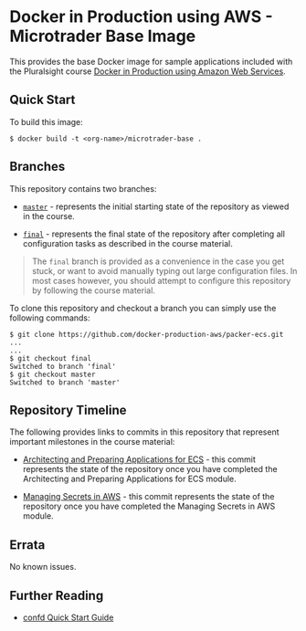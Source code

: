 # Docker in Production using AWS - Microtrader Base Image

This provides the base Docker image for sample applications included with the Pluralsight course [Docker in Production using Amazon Web Services](https://app.pluralsight.com/library/courses/docker-production-using-amazon-web-services/table-of-contents).

## Quick Start

To build this image: 

```
$ docker build -t <org-name>/microtrader-base .
```

## Branches

This repository contains two branches:

- [`master`](https://github.com/docker-production-aws/microtrader-base/tree/master) - represents the initial starting state of the repository as viewed in the course.

- [`final`](https://github.com/docker-production-aws/microtrader-base/tree/final) - represents the final state of the repository after completing all configuration tasks as described in the course material.

> The `final` branch is provided as a convenience in the case you get stuck, or want to avoid manually typing out large configuration files.  In most cases however, you should attempt to configure this repository by following the course material.

To clone this repository and checkout a branch you can simply use the following commands:

```
$ git clone https://github.com/docker-production-aws/packer-ecs.git
...
...
$ git checkout final
Switched to branch 'final'
$ git checkout master
Switched to branch 'master'
```

## Repository Timeline

The following provides links to commits in this repository that represent important milestones in the course material:

- [Architecting and Preparing Applications for ECS](https://github.com/docker-production-aws/microtrader-base/tree/architecting-and-preparing-applications) - this commit represents the state of the repository once you have completed the Architecting and Preparing Applications for ECS module.

- [Managing Secrets in AWS](https://github.com/docker-production-aws/microtrader-base/tree/managing-secrets-in-aws) - this commit represents the state of the repository once you have completed the Managing Secrets in AWS module.

## Errata

No known issues.

## Further Reading

- [confd Quick Start Guide](https://github.com/kelseyhightower/confd/blob/master/docs/quick-start-guide.md)